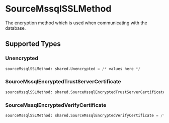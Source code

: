 # SourceMssqlSSLMethod

The encryption method which is used when communicating with the database.


## Supported Types

### Unencrypted

```python
sourceMssqlSSLMethod: shared.Unencrypted = /* values here */
```

### SourceMssqlEncryptedTrustServerCertificate

```python
sourceMssqlSSLMethod: shared.SourceMssqlEncryptedTrustServerCertificate = /* values here */
```

### SourceMssqlEncryptedVerifyCertificate

```python
sourceMssqlSSLMethod: shared.SourceMssqlEncryptedVerifyCertificate = /* values here */
```

